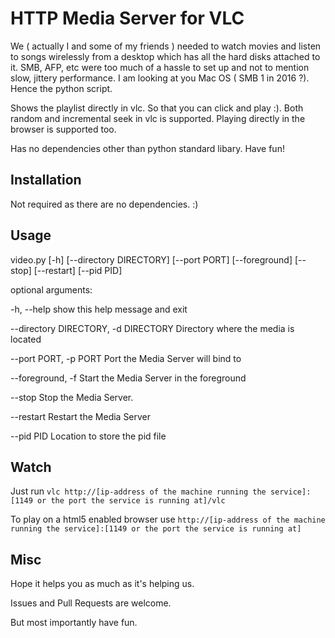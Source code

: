 HTTP Media Server for VLC
=========================

We ( actually I and some of my friends ) needed to watch movies and listen to songs wirelessly from a desktop which has all the hard disks attached to it. SMB, AFP, etc were too much of a hassle to set up and not to mention slow, jittery performance. I am looking at you Mac OS ( SMB 1 in 2016 ?). Hence the python script.

Shows the playlist directly in vlc. So that you can click and play :). Both random and incremental seek in vlc is supported. Playing directly in the browser is supported too.

Has no dependencies other than python standard libary. Have fun!


Installation
------------
Not required as there are no dependencies. :)


Usage
-----
video.py [-h] [--directory DIRECTORY] [--port PORT] [--foreground]
                [--stop] [--restart] [--pid PID]


optional arguments:

  -h, --help            show this help message and exit

  --directory DIRECTORY, -d DIRECTORY
                        Directory where the media is located

  --port PORT, -p PORT  Port the Media Server will bind to

  --foreground, -f      Start the Media Server in the foreground

  --stop                Stop the Media Server.

  --restart             Restart the Media Server

  --pid PID             Location to store the pid file


Watch
------
Just run `vlc http://[ip-address of the machine running the service]:[1149 or the port the service is running at]/vlc`

To play on a html5 enabled browser use `http://[ip-address of the machine running the service]:[1149 or the port the service is running at]`


Misc
----
Hope it helps you as much as it's helping us. 

Issues and Pull Requests are welcome.

But most importantly have fun.
